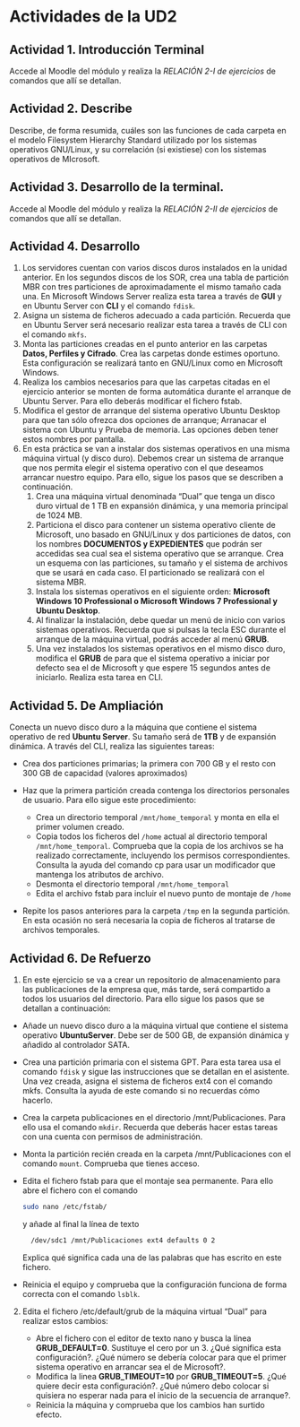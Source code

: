 # Actividades de la UD2

## Actividad 1. Introducción Terminal

Accede al Moodle del módulo y realiza la _RELACIÓN 2-I de ejercicios_ de comandos que allí se detallan.

## Actividad 2. Describe

Describe, de forma resumida, cuáles son las funciones de cada carpeta en el modelo Filesystem Hierarchy Standard utilizado por los sistemas operativos GNU/Linux, y su correlación (si existiese) con los sistemas operativos de MIcrosoft.

## Actividad 3. Desarrollo de la terminal.

Accede al Moodle del módulo y realiza la _RELACIÓN 2-II de ejercicios_ de comandos que allí se detallan.

## Actividad 4. Desarrollo

1. Los servidores cuentan con varios discos duros instalados en la unidad anterior. En los segundos discos de los SOR, crea una tabla de partición MBR con tres particiones de aproximadamente el mismo tamaño cada una. En Microsoft Windows Server realiza esta tarea a través de **GUI** y en Ubuntu Server con **CLI** y el comando `fdisk`.
2. Asigna un sistema de ficheros adecuado a cada partición. Recuerda que en Ubuntu Server será necesario realizar esta tarea a través de CLI con el comando `mkfs`.
3. Monta las particiones creadas en el punto anterior en las carpetas **Datos, Perfiles y Cifrado**. Crea las carpetas donde estimes oportuno. Esta configuración se realizará tanto en GNU/Linux como en Microsoft Windows.
4. Realiza los cambios necesarios para que las carpetas citadas en el ejercicio anterior se monten de forma automática durante el arranque de Ubuntu Server. Para ello deberás modificar el fichero fstab.
5. Modifica el gestor de arranque del sistema operativo Ubuntu Desktop para que tan sólo ofrezca dos opciones de arranque; Arranacar el sistema con Ubuntu y Prueba de memoria. Las opciones deben tener estos nombres por pantalla.
6. En esta práctica se van a instalar dos sistemas operativos en una misma máquina virtual (y disco duro). Debemos crear un sistema de arranque que nos permita elegir el sistema operativo con el que deseamos arrancar nuestro equipo. Para ello, sigue los pasos que se describen a continuación.
   1. Crea una máquina virtual denominada “Dual” que tenga un disco duro virtual de 1 TB en expansión dinámica, y una memoria principal de 1024 MB.
   2. Particiona el disco para contener un sistema operativo cliente de Microsoft, uno basado en GNU/Linux y dos particiones de datos, con los nombres **DOCUMENTOS y EXPEDIENTES** que podrán ser accedidas sea cual sea el sistema operativo que se arranque. Crea un esquema con las particiones, su tamaño y el sistema de archivos que se usará en cada caso. El particionado se realizará con el sistema MBR.
   3. Instala los sistemas operativos en el siguiente orden: **Microsoft Windows 10 Professional o Microsoft Windows 7 Professional y Ubuntu Desktop**.
   4. Al finalizar la instalación, debe quedar un menú de inicio con varios sistemas operativos. Recuerda que si pulsas la tecla ESC durante el arranque de la máquina virtual, podrás acceder al menú **GRUB**.
   5. Una vez instalados los sistemas operativos en el mismo disco duro, modifica el **GRUB** de para que el sistema operativo a iniciar por defecto sea el de Microsoft y que espere 15 segundos antes de iniciarlo. Realiza esta tarea en CLI.

## Actividad 5. De Ampliación

Conecta un nuevo disco duro a la máquina que contiene el sistema operativo de red **Ubuntu Server**. Su tamaño será de **1TB** y de expansión dinámica. A través del CLI, realiza las siguientes tareas:

- Crea dos particiones primarias; la primera con 700 GB y el resto con 300 GB de capacidad (valores aproximados)
- Haz que la primera partición creada contenga los directorios personales de usuario. Para ello sigue este procedimiento:

  - Crea un directorio temporal `/mnt/home_temporal` y monta en ella el primer volumen creado.
  - Copia todos los ficheros del `/home` actual al directorio temporal `/mnt/home_temporal`. Comprueba que la copia de los archivos se ha realizado correctamente, incluyendo los permisos correspondientes. Consulta la ayuda del comando cp para usar un modificador que mantenga los atributos de archivo.
  - Desmonta el directorio temporal `/mnt/home_temporal`
  - Edita el archivo fstab para incluir el nuevo punto de montaje de `/home`

- Repite los pasos anteriores para la carpeta `/tmp` en la segunda partición. En esta ocasión no será necesaria la copia de ficheros al tratarse de archivos temporales.

## Actividad 6. De Refuerzo

1. En este ejercicio se va a crear un repositorio de almacenamiento para las publicaciones de la empresa que, más tarde, será compartido a todos los usuarios del directorio. Para ello sigue los pasos que se detallan a continuación:

- Añade un nuevo disco duro a la máquina virtual que contiene el sistema operativo **UbuntuServer**. Debe ser de 500 GB, de expansión dinámica y añadido al controlador SATA.
- Crea una partición primaria con el sistema GPT. Para esta tarea usa el comando `fdisk` y sigue las instrucciones que se detallan en el asistente. Una vez creada, asigna el sistema de ficheros ext4 con el comando mkfs. Consulta la ayuda de este comando si no recuerdas cómo hacerlo.
- Crea la carpeta publicaciones en el directorio /mnt/Publicaciones. Para ello usa el comando `mkdir`. Recuerda que deberás hacer estas tareas con una cuenta con permisos de administración.
- Monta la partición recién creada en la carpeta /mnt/Publicaciones con el comando `mount`. Comprueba que tienes acceso.
- Edita el fichero fstab para que el montaje sea permanente. Para ello abre el fichero con el comando

  ```bash title=""
  sudo nano /etc/fstab/
  ```

  y añade al final la línea de texto

  ```bash title=""
    /dev/sdc1 /mnt/Publicaciones ext4 defaults 0 2

  ```

  Explica qué significa cada una de las palabras que has escrito en este fichero.

- Reinicia el equipo y comprueba que la configuración funciona de forma correcta con el comando `lsblk`.

2. Edita el fichero /etc/default/grub de la máquina virtual “Dual” para realizar estos cambios:

   - Abre el fichero con el editor de texto nano y busca la línea **GRUB_DEFAULT=0**. Sustituye el cero por un 3. ¿Qué significa esta configuración?. ¿Qué número se debería colocar para que el primer sistema operativo en arrancar sea el de Microsoft?.
   - Modifica la linea **GRUB_TIMEOUT=10** por **GRUB_TIMEOUT=5**. ¿Qué quiere decir esta configuración?. ¿Qué número debo colocar si quisiera no esperar nada para el inicio de la secuencia de arranque?.
   - Reinicia la máquina y comprueba que los cambios han surtido efecto.
